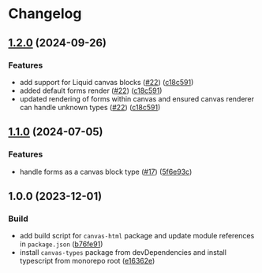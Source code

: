 # Changelog

## [1.2.0](https://github.com/contensis/canvas/compare/@contensis/canvas-html-v1.1.0...@contensis/canvas-html-v1.2.0) (2024-09-26)


### Features

* add support for Liquid canvas blocks ([#22](https://github.com/contensis/canvas/issues/22)) ([c18c591](https://github.com/contensis/canvas/commit/c18c5918a64c4e6ad9cf00daf0f65c00af507159))
* added default forms render ([#22](https://github.com/contensis/canvas/issues/22)) ([c18c591](https://github.com/contensis/canvas/commit/c18c5918a64c4e6ad9cf00daf0f65c00af507159))
* updated rendering of forms within canvas and ensured canvas renderer can handle unknown types ([#22](https://github.com/contensis/canvas/issues/22)) ([c18c591](https://github.com/contensis/canvas/commit/c18c5918a64c4e6ad9cf00daf0f65c00af507159))

## [1.1.0](https://github.com/contensis/canvas/compare/@contensis/canvas-html-v1.0.0...@contensis/canvas-html-v1.1.0) (2024-07-05)


### Features

* handle forms as a canvas block type ([#17](https://github.com/contensis/canvas/issues/17)) ([5f6e93c](https://github.com/contensis/canvas/commit/5f6e93c698359e23a02f10ee9d41ccb1b30e344c))

## 1.0.0 (2023-12-01)


### Build

* add build script for `canvas-html` package and update module references in `package.json` ([b76fe91](https://github.com/contensis/canvas/commit/b76fe91ba97a2b8875367903744e8bf1452a83d9))
* install `canvas-types` package from devDependencies and install typescript from monorepo root ([e16362e](https://github.com/contensis/canvas/commit/e16362e9e70c5dd5b425b61bc75f3737d007b546))
